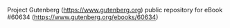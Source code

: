 Project Gutenberg (https://www.gutenberg.org) public repository for eBook #60634 (https://www.gutenberg.org/ebooks/60634)
